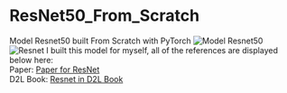 # ResNet50_From_Scratch
Model Resnet50 built From Scratch with PyTorch
<img src="https://camo.githubusercontent.com/3b608fe55e5abbd26d1542f2927b953a4e408e1c3238e108a1ef1ccd9cadf29d/68747470733a2f2f746f776172647364617461736369656e63652e636f6d2f77702d636f6e74656e742f75706c6f6164732f323032322f30382f307448396576754f46716b3846343146472e706e67" alt="Model Resnet50">
<img src = "https://pytorch.org/assets/images/resnet.png" alt = "Resnet"> 
I built this model for myself, all of the references are displayed below here:
<br/>
Paper: <a href="https://arxiv.org/pdf/1512.03385v1">Paper for ResNet</a>
<br/>
D2L Book: <a href="https://d2l.ai/chapter_convolutional-modern/resnet.html">Resnet in D2L Book</a>
